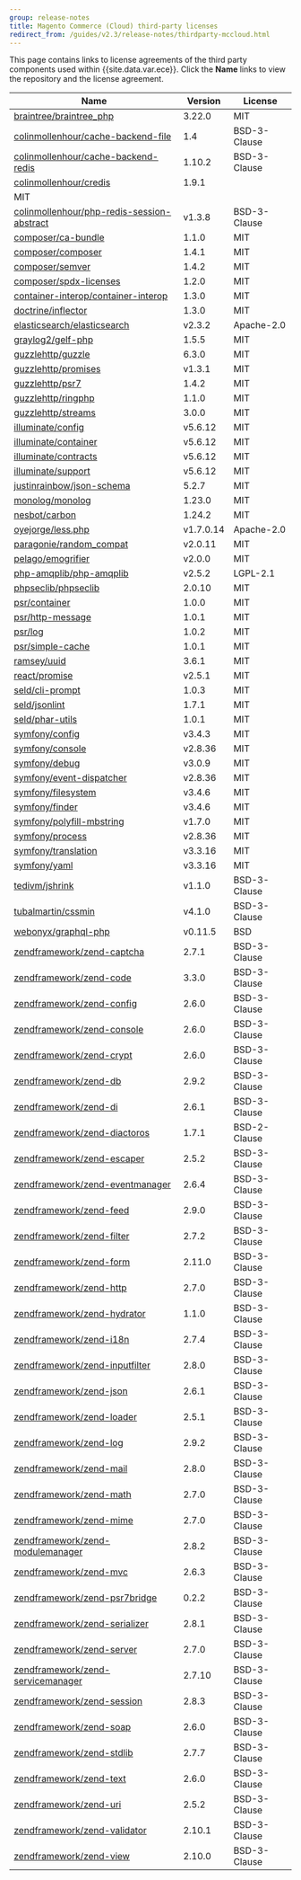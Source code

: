 ```yaml
---
group: release-notes
title: Magento Commerce (Cloud) third-party licenses
redirect_from: /guides/v2.3/release-notes/thirdparty-mccloud.html
---
```


This page contains links to license agreements of the third party components used within {{site.data.var.ece}}.  Click the **Name** links to view the repository and the license agreement.

| Name                                                                                                        | Version   | License      |
| ----------------------------------------------------------------------------------------------------------- | --------- | ------------ |
| [braintree/braintree_php](https://github.com/braintree/braintree_php)                                       | 3.22.0    | MIT          |
| [colinmollenhour/cache-backend-file](https://github.com/colinmollenhour/Cm_Cache_Backend_File)              | 1.4       | BSD-3-Clause |
| [colinmollenhour/cache-backend-redis](https://github.com/colinmollenhour/Cm_Cache_Backend_Redis)            | 1.10.2    | BSD-3-Clause |
| [colinmollenhour/credis](https://github.com/colinmollenhour/credis)                                         | 1.9.1     |              |
| MIT                                                                                                         |           |              |
| [colinmollenhour/php-redis-session-abstract](https://github.com/colinmollenhour/php-redis-session-abstract) | v1.3.8    | BSD-3-Clause |
| [composer/ca-bundle](https://github.com/composer/ca-bundle)                                                 | 1.1.0     | MIT          |
| [composer/composer](https://github.com/composer/composer)                                                   | 1.4.1     | MIT          |
| [composer/semver](https://github.com/composer/semver)                                                       | 1.4.2     | MIT          |
| [composer/spdx-licenses](https://github.com/composer/spdx-licenses)                                         | 1.2.0     | MIT          |
| [container-interop/container-interop](https://github.com/container-interop/container-interop)               | 1.3.0     | MIT          |
| [doctrine/inflector](https://github.com/doctrine/inflector)                                                 | 1.3.0     | MIT          |
| [elasticsearch/elasticsearch](https://github.com/elastic/elasticsearch)                                     | v2.3.2    | Apache-2.0   |
| [graylog2/gelf-php](https://github.com/bzikarsky/gelf-php)                                                  | 1.5.5     | MIT          |
| [guzzlehttp/guzzle](https://github.com/guzzle/guzzle)                                                       | 6.3.0     | MIT          |
| [guzzlehttp/promises](https://github.com/guzzle/promises)                                                   | v1.3.1    | MIT          |
| [guzzlehttp/psr7](https://github.com/guzzle/psr7)                                                           | 1.4.2     | MIT          |
| [guzzlehttp/ringphp](https://github.com/guzzle/RingPHP)                                                     | 1.1.0     | MIT          |
| [guzzlehttp/streams](https://github.com/guzzle/streams)                                                     | 3.0.0     | MIT          |
| [illuminate/config](https://github.com/illuminate/config)                                                   | v5.6.12   | MIT          |
| [illuminate/container](https://github.com/illuminate/container)                                             | v5.6.12   | MIT          |
| [illuminate/contracts](https://github.com/illuminate/contracts)                                             | v5.6.12   | MIT          |
| [illuminate/support](https://github.com/illuminate/support)                                                 | v5.6.12   | MIT          |
| [justinrainbow/json-schema](https://github.com/justinrainbow/json-schema)                                   | 5.2.7     | MIT          |
| [monolog/monolog](https://github.com/Seldaek/monolog)                                                       | 1.23.0    | MIT          |
| [nesbot/carbon](https://github.com/briannesbitt/Carbon)                                                     | 1.24.2    | MIT          |
| [oyejorge/less.php](https://github.com/oyejorge/less.php)                                                   | v1.7.0.14 | Apache-2.0   |
| [paragonie/random_compat](https://github.com/paragonie/random_compat)                                       | v2.0.11   | MIT          |
| [pelago/emogrifier](https://github.com/jjriv/emogrifier)                                                    | v2.0.0    | MIT          |
| [php-amqplib/php-amqplib](https://github.com/php-amqplib/php-amqplib)                                       | v2.5.2    | LGPL-2.1     |
| [phpseclib/phpseclib](https://github.com/phpseclib/phpseclib)                                               | 2.0.10    | MIT          |
| [psr/container](https://github.com/php-fig/container)                                                       | 1.0.0     | MIT          |
| [psr/http-message](https://github.com/php-fig/http-message)                                                 | 1.0.1     | MIT          |
| [psr/log](https://github.com/php-fig/log)                                                                   | 1.0.2     | MIT          |
| [psr/simple-cache](https://github.com/php-fig/simple-cache)                                                 | 1.0.1     | MIT          |
| [ramsey/uuid](https://github.com/ramsey/uuid)                                                               | 3.6.1     | MIT          |
| [react/promise](https://github.com/reactphp/promise)                                                        | v2.5.1    | MIT          |
| [seld/cli-prompt](https://github.com/Seldaek/cli-prompt)                                                    | 1.0.3     | MIT          |
| [seld/jsonlint](https://github.com/Seldaek/jsonlint)                                                        | 1.7.1     | MIT          |
| [seld/phar-utils](https://github.com/Seldaek/phar-utils)                                                    | 1.0.1     | MIT          |
| [symfony/config](https://github.com/symfony/config)                                                         | v3.4.3    | MIT          |
| [symfony/console](https://github.com/symfony/console)                                                       | v2.8.36   | MIT          |
| [symfony/debug](https://github.com/symfony/debug)                                                           | v3.0.9    | MIT          |
| [symfony/event-dispatcher](https://github.com/symfony/event-dispatcher)                                     | v2.8.36   | MIT          |
| [symfony/filesystem](https://github.com/symfony/filesystem)                                                 | v3.4.6    | MIT          |
| [symfony/finder](https://github.com/symfony/finder)                                                         | v3.4.6    | MIT          |
| [symfony/polyfill-mbstring](https://github.com/symfony/polyfill-mbstring)                                   | v1.7.0    | MIT          |
| [symfony/process](https://github.com/symfony/process)                                                       | v2.8.36   | MIT          |
| [symfony/translation](https://github.com/symfony/translation)                                               | v3.3.16   | MIT          |
| [symfony/yaml](https://github.com/symfony/yaml)                                                             | v3.3.16   | MIT          |
| [tedivm/jshrink](https://github.com/tedious/Jshrink)                                                        | v1.1.0    | BSD-3-Clause |
| [tubalmartin/cssmin](https://github.com/tubalmartin/YUI-CSS-compressor-PHP-port)                            | v4.1.0    | BSD-3-Clause |
| [webonyx/graphql-php](https://github.com/webonyx/graphql-php)                                               | v0.11.5   | BSD          |
| [zendframework/zend-captcha](https://github.com/zendframework/zend-captcha)                                 | 2.7.1     | BSD-3-Clause |
| [zendframework/zend-code](https://github.com/zendframework/zend-code)                                       | 3.3.0     | BSD-3-Clause |
| [zendframework/zend-config](https://github.com/zendframework/zend-config)                                   | 2.6.0     | BSD-3-Clause |
| [zendframework/zend-console](https://github.com/zendframework/zend-console)                                 | 2.6.0     | BSD-3-Clause |
| [zendframework/zend-crypt](https://github.com/zendframework/zend-crypt)                                     | 2.6.0     | BSD-3-Clause |
| [zendframework/zend-db](https://github.com/zendframework/zend-db)                                           | 2.9.2     | BSD-3-Clause |
| [zendframework/zend-di](https://github.com/zendframework/zend-di)                                           | 2.6.1     | BSD-3-Clause |
| [zendframework/zend-diactoros](https://github.com/zendframework/zend-diactoros)                             | 1.7.1     | BSD-2-Clause |
| [zendframework/zend-escaper](https://github.com/zendframework/zend-escaper)                                 | 2.5.2     | BSD-3-Clause |
| [zendframework/zend-eventmanager](https://github.com/zendframework/zend-eventmanager)                       | 2.6.4     | BSD-3-Clause |
| [zendframework/zend-feed](https://github.com/zendframework/zend-feed)                                       | 2.9.0     | BSD-3-Clause |
| [zendframework/zend-filter](https://github.com/zendframework/zend-filter)                                   | 2.7.2     | BSD-3-Clause |
| [zendframework/zend-form](https://github.com/zendframework/zend-form)                                       | 2.11.0    | BSD-3-Clause |
| [zendframework/zend-http](https://github.com/zendframework/zend-http)                                       | 2.7.0     | BSD-3-Clause |
| [zendframework/zend-hydrator](https://github.com/zendframework/zend-hydrator)                               | 1.1.0     | BSD-3-Clause |
| [zendframework/zend-i18n](https://github.com/zendframework/zend-i18n)                                       | 2.7.4     | BSD-3-Clause |
| [zendframework/zend-inputfilter](https://github.com/zendframework/zend-inputfilter)                         | 2.8.0     | BSD-3-Clause |
| [zendframework/zend-json](https://github.com/zendframework/zend-json)                                       | 2.6.1     | BSD-3-Clause |
| [zendframework/zend-loader](https://github.com/zendframework/zend-loader)                                   | 2.5.1     | BSD-3-Clause |
| [zendframework/zend-log](https://github.com/zendframework/zend-log)                                         | 2.9.2     | BSD-3-Clause |
| [zendframework/zend-mail](https://github.com/zendframework/zend-mail)                                       | 2.8.0     | BSD-3-Clause |
| [zendframework/zend-math](https://github.com/zendframework/zend-math)                                       | 2.7.0     | BSD-3-Clause |
| [zendframework/zend-mime](https://github.com/zendframework/zend-mime)                                       | 2.7.0     | BSD-3-Clause |
| [zendframework/zend-modulemanager](https://github.com/zendframework/zend-modulemanager)                     | 2.8.2     | BSD-3-Clause |
| [zendframework/zend-mvc](https://github.com/zendframework/zend-mvc)                                         | 2.6.3     | BSD-3-Clause |
| [zendframework/zend-psr7bridge](https://github.com/zendframework/zend-psr7bridge)                           | 0.2.2     | BSD-3-Clause |
| [zendframework/zend-serializer](https://github.com/zendframework/zend-serializer)                           | 2.8.1     | BSD-3-Clause |
| [zendframework/zend-server](https://github.com/zendframework/zend-server)                                   | 2.7.0     | BSD-3-Clause |
| [zendframework/zend-servicemanager](https://github.com/zendframework/zend-servicemanager)                   | 2.7.10    | BSD-3-Clause |
| [zendframework/zend-session](https://github.com/zendframework/zend-session)                                 | 2.8.3     | BSD-3-Clause |
| [zendframework/zend-soap](https://github.com/zendframework/zend-soap)                                       | 2.6.0     | BSD-3-Clause |
| [zendframework/zend-stdlib](https://github.com/zendframework/zend-stdlib)                                   | 2.7.7     | BSD-3-Clause |
| [zendframework/zend-text](https://github.com/zendframework/zend-text)                                       | 2.6.0     | BSD-3-Clause |
| [zendframework/zend-uri](https://github.com/zendframework/zend-uri)                                         | 2.5.2     | BSD-3-Clause |
| [zendframework/zend-validator](https://github.com/zendframework/zend-validator)                             | 2.10.1    | BSD-3-Clause |
| [zendframework/zend-view](https://github.com/zendframework/zend-view)                                       | 2.10.0    | BSD-3-Clause |

